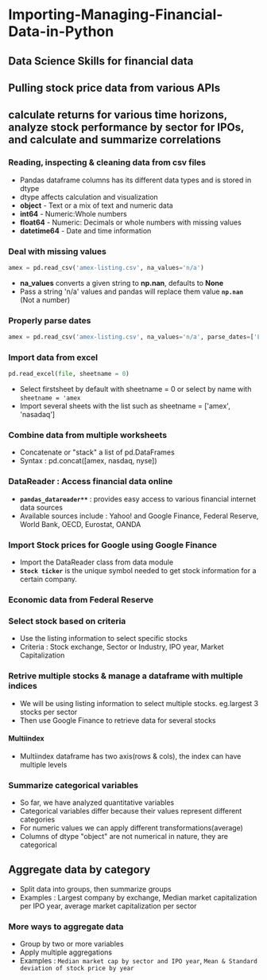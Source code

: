 # Importing-Managing-Financial-Data-in-Python
## Data Science Skills for financial data
## Pulling stock price data from various APIs
## calculate returns for various time horizons, analyze stock performance by sector for IPOs, and calculate and summarize correlations


### Reading, inspecting & cleaning data from csv files
- Pandas dataframe columns has its different data types and is stored in dtype
- dtype affects calculation and visualization
- **object** - Text or a mix of text and numeric data
- **int64** - Numeric:Whole numbers
- **float64** - Numeric: Decimals or whole numbers with missing values
- **datetime64** - Date and time information

### Deal with missing values

```python
amex = pd.read_csv('amex-listing.csv', na_values='n/a')
```

- **na_values** converts a given string to **np.nan**, defaults to **None**
- Pass a string 'n/a' values and pandas will replace them value **`np.nan`** (Not a number)

### Properly parse dates

```python
amex = pd.read_csv('amex-listing.csv', na_values='n/a', parse_dates=['Last Update'])
```

### Import data from excel

```python
pd.read_excel(file, sheetname = 0)
```

- Select firstsheet by default with sheetname = 0 or select by name with `sheetname = 'amex`
- Import several sheets with the list such as sheetname = ['amex', 'nasadaq']

### Combine data from multiple worksheets
- Concatenate or "stack" a list of pd.DataFrames
- Syntax : pd.concat([amex, nasdaq, nyse])

### DataReader : Access financial data online

- **`pandas_datareader**`** : provides easy access to various financial internet data sources
- Available sources include : Yahoo! and Google Finance, Federal Reserve, World Bank, OECD, Eurostat, OANDA

### Import Stock prices for Google using Google Finance
- Import the DataReader class from data module
- **`Stock ticker`** is the unique symbol needed to get stock information for a certain company.

### Economic data from Federal Reserve

### Select stock based on criteria
- Use the listing information to select specific stocks
- Criteria : Stock exchange, Sector or Industry, IPO year, Market Capitalization

### Retrive multiple stocks & manage a dataframe with multiple indices
- We will be using listing information to select multiple stocks. eg.largest 3 stocks per sector
- Then use Google Finance to retrieve data for several stocks

#### Multiindex
- Multiindex dataframe has two axis(rows & cols), the index can have multiple levels

### Summarize categorical variables
- So far, we have analyzed quantitative variables
- Categorical variables differ because their values represent different categories
- For numeric values we can apply different transformations(average)
- Columns of dtype "object" are not numerical in nature, they are categorical


## Aggregate data by category
- Split data into groups, then summarize groups
- Examples : Largest company by exchange, Median market capitalization per IPO year, average market capitalization per sector

### More ways to aggregate data
- Group by two or more variables
- Apply multiple aggregations
- Examples : `Median market cap by sector and IPO year`, `Mean & Standard deviation of stock price by year`



















